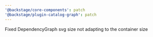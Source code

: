 ```yaml
---
'@backstage/core-components': patch
'@backstage/plugin-catalog-graph': patch
---
```


Fixed DependencyGraph svg size not adapting to the container size
